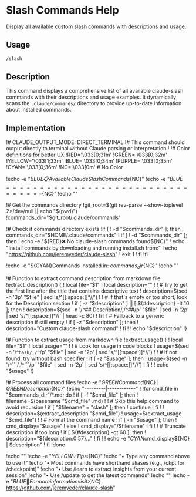 # Slash Commands Help

Display all available custom slash commands with descriptions and usage.

## Usage

```bash
/slash
```

## Description

This command displays a comprehensive list of all available claude-slash commands with their descriptions and usage examples. It dynamically scans the `.claude/commands/` directory to provide up-to-date information about installed commands.

## Implementation

!# CLAUDE_OUTPUT_MODE: DIRECT_TERMINAL
!# This command should output directly to terminal without Claude parsing or interpretation
!
!# Color definitions for better UX
!RED='\033[0;31m'
!GREEN='\033[0;32m'
!YELLOW='\033[1;33m'
!BLUE='\033[0;34m'
!PURPLE='\033[0;35m'
!CYAN='\033[0;36m'
!NC='\033[0m' # No Color

!echo -e "${BLUE}📋 Available Claude Slash Commands${NC}"
!echo -e "${BLUE}=================================${NC}"
!echo ""

!# Get the commands directory
!git_root=$(git rev-parse --show-toplevel 2>/dev/null || echo "$(pwd)")
!commands_dir="$git_root/.claude/commands"

!# Check if commands directory exists
!if [ ! -d "$commands_dir" ]; then
!  commands_dir="$HOME/.claude/commands"
!  if [ ! -d "$commands_dir" ]; then
!    echo -e "${RED}❌ No claude-slash commands found${NC}"
!    echo "Install commands by downloading and running install.sh from:"
!    echo "https://github.com/jeremyeder/claude-slash"
!    exit 1
!  fi
!fi

!echo -e "${CYAN}Commands installed in: $commands_dir${NC}"
!echo ""

!# Function to extract command description from markdown file
!extract_description() {
!  local file="$1"
!  local description=""
!
!  # Try to get the first line after the title that contains descriptive text
!  description=$(sed -n '3p' "$file" | sed 's/^[[:space:]]*//')
!
!  # If that's empty or too short, look for the Description section
!  if [ -z "$description" ] || [ ${#description} -lt 10 ]; then
!    description=$(sed -n '/^## Description/,/^##/p' "$file" | sed -n '2p' | sed 's/^[[:space:]]*//' | head -c 80)
!  fi
!
!  # Fallback to a generic description if still empty
!  if [ -z "$description" ]; then
!    description="Custom claude-slash command"
!  fi
!
!  echo "$description"
!}

!# Function to extract usage from markdown file
!extract_usage() {
!  local file="$1"
!  local usage=""
!
!  # Look for usage in code blocks
!  usage=$(sed -n '/^```bash/,/^```/p' "$file" | sed -n '2p' | sed 's/^[[:space:]]*//')
!
!  # If not found, try without bash specifier
!  if [ -z "$usage" ]; then
!    usage=$(sed -n '/^```/,/^```/p' "$file" | sed -n '2p' | sed 's/^[[:space:]]*//')
!  fi
!
!  echo "$usage"
!}

!# Process all command files
!echo -e "${GREEN}Command${NC} | ${GREEN}Description${NC}"
!echo "---------|------------"
!
!for cmd_file in "$commands_dir"/*.md; do
!  if [ -f "$cmd_file" ]; then
!    filename=$(basename "$cmd_file" .md)
!
!    # Skip this help command to avoid recursion
!    if [ "$filename" = "slash" ]; then
!      continue
!    fi
!
!    description=$(extract_description "$cmd_file")
!    usage=$(extract_usage "$cmd_file")
!
!    # Format the command name
!    if [ -n "$usage" ]; then
!      cmd_display="$usage"
!    else
!      cmd_display="/$filename"
!    fi
!
!    # Truncate description if too long
!    if [ ${#description} -gt 60 ]; then
!      description="${description:0:57}..."
!    fi
!
!    echo -e "${CYAN}$cmd_display${NC} | $description"
!  fi
!done

!echo ""
!echo -e "${YELLOW}💡 Tips:${NC}"
!echo "• Type any command above to use it"
!echo "• Most commands have shorthand aliases (e.g., /ckpt for /checkpoint)"
!echo "• Use /learn to extract insights from your current session"
!echo "• Use /update to get the latest commands"
!echo ""
!echo -e "${BLUE}📖 For more information visit:${NC} https://github.com/jeremyeder/claude-slash"
